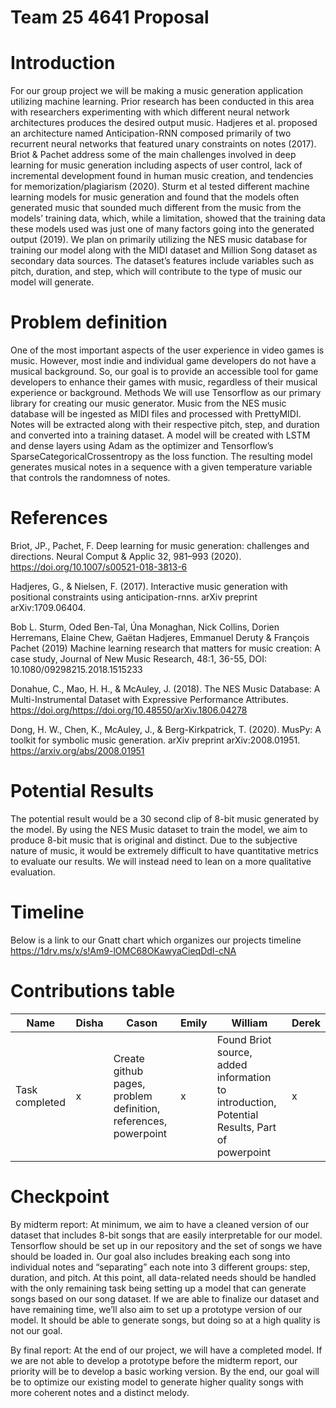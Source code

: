 # Team 25 4641 Proposal

# Introduction
For our group project we will be making a music generation application utilizing machine learning. Prior research has been conducted in this area with researchers experimenting with which different neural network architectures produces the desired output music. Hadjeres et al. proposed an architecture named Anticipation-RNN composed primarily of two recurrent neural networks that featured unary constraints on notes (2017). Briot & Pachet address some of the main challenges involved in deep learning for music generation including aspects of user control, lack of incremental development found in human music creation, and tendencies for memorization/plagiarism (2020). Sturm et al tested different machine learning models for music generation and found that the models often generated music that sounded much different from the music from the models’ training data, which, while a limitation, showed that the training data these models used was just one of many factors going into the generated output (2019). We plan on primarily utilizing the NES music database for training our model along with the MIDI dataset and Million Song dataset as secondary data sources. The dataset’s features include variables such as pitch, duration, and step, which will contribute to the type of music our model will generate.

# Problem definition
One of the most important aspects of the user experience in video games is music. However, most indie and individual game developers do not have a musical background. So, our goal is to provide an accessible tool for game developers to enhance their games with music, regardless of their musical experience or background.
Methods
We will use Tensorflow as our primary library for creating our music generator. Music from the NES music database will be ingested as MIDI files and processed with PrettyMIDI. Notes will be extracted along with their respective pitch, step, and duration and converted into a training dataset. A model will be created with LSTM and dense layers using Adam as the optimizer and Tensorflow’s SparseCategoricalCrossentropy as the loss function. The resulting model generates musical notes in a sequence with a given temperature variable that controls the randomness of notes.

# References
Briot, JP., Pachet, F. Deep learning for music generation: challenges and directions. Neural Comput & Applic 32, 981–993 (2020). https://doi.org/10.1007/s00521-018-3813-6

Hadjeres, G., & Nielsen, F. (2017). Interactive music generation with positional constraints using 
anticipation-rnns. arXiv preprint arXiv:1709.06404.

Bob L. Sturm, Oded Ben-Tal, Úna Monaghan, Nick Collins, Dorien Herremans, Elaine Chew, Gaëtan Hadjeres, Emmanuel Deruty & François Pachet (2019) Machine learning research that matters for music creation: A case study, Journal of New Music Research, 48:1, 36-55, DOI: 10.1080/09298215.2018.1515233 

Donahue, C., Mao, H. H., &amp; McAuley, J. (2018). The NES Music Database: A Multi-Instrumental Dataset with Expressive Performance Attributes. https://doi.org/https://doi.org/10.48550/arXiv.1806.04278 

Dong, H. W., Chen, K., McAuley, J., & Berg-Kirkpatrick, T. (2020). MusPy: A toolkit for symbolic music 	generation. arXiv preprint arXiv:2008.01951. https://arxiv.org/abs/2008.01951
 
# Potential Results
The potential result would be a 30 second clip of 8-bit music generated by the model. By using the NES Music dataset to train the model, we aim to produce 8-bit music that is original and distinct. Due to the subjective nature of music, it would be extremely difficult to have quantitative metrics to evaluate our results. We will instead need to lean on a more qualitative evaluation.

# Timeline
Below is a link to our Gnatt chart which organizes our projects timeline
https://1drv.ms/x/s!Am9-lOMC68OKawyaCieqDdI-cNA

# Contributions table
| Name | Disha | Cason | Emily | William | Derek |
| ---- | ----- | ----- | ----- | ------- | ----- |
| Task completed | x | Create github pages, problem definition, references, powerpoint | x | Found Briot source, added information to introduction, Potential Results, Part of powerpoint | x |

# Checkpoint
By midterm report:
At minimum, we aim to have a cleaned version of our dataset that includes 8-bit songs that are easily interpretable for our model. Tensorflow should be set up in our repository and the set of songs we have should be loaded in. Our goal also includes breaking each song into individual notes and “separating” each note into 3 different groups: step, duration, and pitch. At this point, all data-related needs should be handled with the only remaining task being setting up a model that can generate songs based on our song dataset. 
If we are able to finalize our dataset and have remaining time, we’ll also aim to set up a prototype version of our model. It should be able to generate songs, but doing so at a high quality is not our goal.

By final report:
At the end of our project, we will have a completed model. If we are not able to develop a prototype before the midterm report, our priority will be to develop a basic working version. By the end, our goal will be to optimize our existing model to generate higher quality songs with more coherent notes and a distinct melody. 
